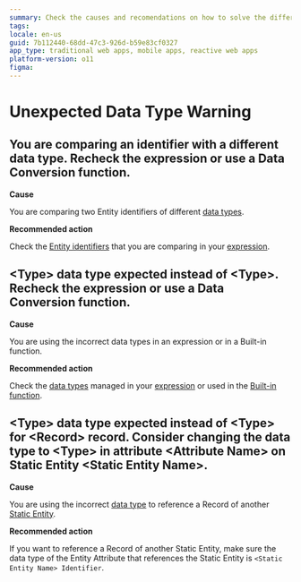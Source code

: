 ```yaml
---
summary: Check the causes and recomendations on how to solve the different Unexpected Data Type TrueChange warnings.
tags:
locale: en-us
guid: 7b112440-68dd-47c3-926d-b59e83cf0327
app_type: traditional web apps, mobile apps, reactive web apps
platform-version: o11
figma:
---
```


# Unexpected Data Type Warning

## You are comparing an identifier with a different data type. Recheck the expression or use a Data Conversion function.

**Cause**

You are comparing two Entity identifiers of different [data types](../../data/data-types/available-data-types.md).

**Recommended action**

Check the [Entity identifiers](https://success.outsystems.com/Documentation/11/Developing_an_Application/Use_Data/Data_Modeling/Entities#Primary_Key) that you are comparing in your [expression](../../logic/expressions/intro.md).

## &lt;Type> data type expected instead of &lt;Type>. Recheck the expression or use a Data Conversion function.

**Cause**

You are using the incorrect data types in an expression or in a Built-in function.

**Recommended action**

Check the [data types](../../data/data-types/available-data-types.md) managed in your [expression](../../logic/expressions/intro.md) or used in the [Built-in function](../../../ref/lang/auto/builtinfunctions.md).

## &lt;Type&gt; data type expected instead of &lt;Type&gt; for &lt;Record&gt; record. Consider changing the data type to &lt;Type&gt; in attribute &lt;Attribute Name&gt; on Static Entity &lt;Static Entity Name&gt;.

**Cause**

You are using the incorrect [data type](../../data/data-types/available-data-types.md) to reference a Record of another [Static Entity](../../../develop/data/modeling/entity-static.md).

**Recommended action**

If you want to reference a Record of another Static Entity, make sure the data type of the Entity Attribute that references the Static Entity is `<Static Entity Name> Identifier`.
